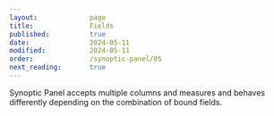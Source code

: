 ```yaml
---
layout:             page
title:              Fields
published:          true
date:               2024-05-11
modified:           2024-05-11
order:              /synoptic-panel/05
next_reading:       true
---
```

Synoptic Panel accepts multiple columns and measures and behaves differently depending on the combination of bound fields.
